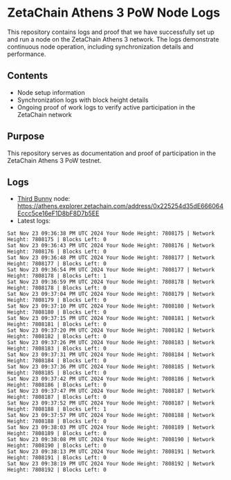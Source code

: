 # ZetaChain Athens 3 PoW Node Logs
This repository contains logs and proof that we have successfully set up and run a node on the ZetaChain Athens 3 network. The logs demonstrate continuous node operation, including synchronization details and performance.

## Contents
- Node setup information
- Synchronization logs with block height details
- Ongoing proof of work logs to verify active participation in the ZetaChain network

## Purpose
This repository serves as documentation and proof of participation in the ZetaChain Athens 3 PoW testnet.

## Logs

- [Third Bunny](https://thirdbunny.xyz/) node: https://athens.explorer.zetachain.com/address/0x225254d35dE666064Eccc5ce16eF1D8bF8D7b5EE
- Latest logs:
```
Sat Nov 23 09:36:38 PM UTC 2024 Your Node Height: 7808175 | Network Height: 7808175 | Blocks Left: 0
Sat Nov 23 09:36:43 PM UTC 2024 Your Node Height: 7808176 | Network Height: 7808176 | Blocks Left: 0
Sat Nov 23 09:36:48 PM UTC 2024 Your Node Height: 7808177 | Network Height: 7808177 | Blocks Left: 0
Sat Nov 23 09:36:54 PM UTC 2024 Your Node Height: 7808177 | Network Height: 7808178 | Blocks Left: 1
Sat Nov 23 09:36:59 PM UTC 2024 Your Node Height: 7808178 | Network Height: 7808178 | Blocks Left: 0
Sat Nov 23 09:37:04 PM UTC 2024 Your Node Height: 7808179 | Network Height: 7808179 | Blocks Left: 0
Sat Nov 23 09:37:10 PM UTC 2024 Your Node Height: 7808180 | Network Height: 7808180 | Blocks Left: 0
Sat Nov 23 09:37:15 PM UTC 2024 Your Node Height: 7808181 | Network Height: 7808181 | Blocks Left: 0
Sat Nov 23 09:37:20 PM UTC 2024 Your Node Height: 7808182 | Network Height: 7808182 | Blocks Left: 0
Sat Nov 23 09:37:26 PM UTC 2024 Your Node Height: 7808183 | Network Height: 7808183 | Blocks Left: 0
Sat Nov 23 09:37:31 PM UTC 2024 Your Node Height: 7808184 | Network Height: 7808184 | Blocks Left: 0
Sat Nov 23 09:37:36 PM UTC 2024 Your Node Height: 7808185 | Network Height: 7808185 | Blocks Left: 0
Sat Nov 23 09:37:42 PM UTC 2024 Your Node Height: 7808186 | Network Height: 7808186 | Blocks Left: 0
Sat Nov 23 09:37:47 PM UTC 2024 Your Node Height: 7808187 | Network Height: 7808187 | Blocks Left: 0
Sat Nov 23 09:37:52 PM UTC 2024 Your Node Height: 7808187 | Network Height: 7808188 | Blocks Left: 1
Sat Nov 23 09:37:57 PM UTC 2024 Your Node Height: 7808188 | Network Height: 7808188 | Blocks Left: 0
Sat Nov 23 09:38:03 PM UTC 2024 Your Node Height: 7808189 | Network Height: 7808189 | Blocks Left: 0
Sat Nov 23 09:38:08 PM UTC 2024 Your Node Height: 7808190 | Network Height: 7808190 | Blocks Left: 0
Sat Nov 23 09:38:13 PM UTC 2024 Your Node Height: 7808191 | Network Height: 7808191 | Blocks Left: 0
Sat Nov 23 09:38:19 PM UTC 2024 Your Node Height: 7808192 | Network Height: 7808192 | Blocks Left: 0
```
